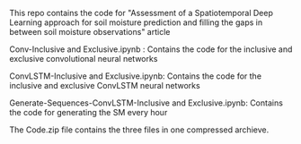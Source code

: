 This repo contains the code for "Assessment of a Spatiotemporal Deep Learning approach for soil moisture prediction and filling the gaps in between soil moisture observations" article

Conv-Inclusive and Exclusive.ipynb  : Contains the code for the inclusive and exclusive convolutional neural networks

ConvLSTM-Inclusive and Exclusive.ipynb: Contains the code for the inclusive and exclusive ConvLSTM neural networks

Generate-Sequences-ConvLSTM-Inclusive and Exclusive.ipynb: Contains the code for generating the SM every hour

The Code.zip file contains the three files in one compressed archieve.
